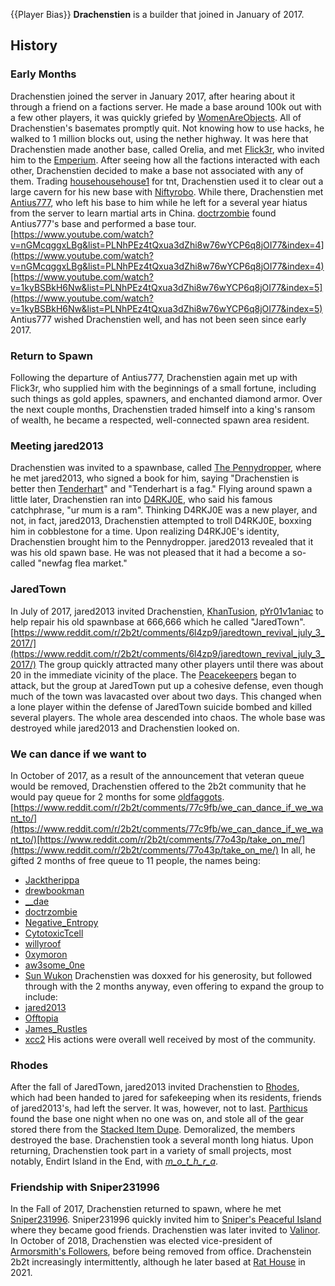 {{Player Bias}}
**Drachenstien** is a builder that joined in January of 2017.
## History
### Early Months
Drachenstien joined the server in January 2017, after hearing about it through a friend on a factions server. He made a base around 100k out with a few other players, it was quickly griefed by [WomenAreObjects](https://2b2t.miraheze.org/wiki/WomenAreObjects). All of Drachenstien's basemates promptly quit. Not knowing how to use hacks, he walked to 1 million blocks out, using the nether highway. It was here that Drachenstien made another base, called Orelia, and met [Flick3r](https://2b2t.miraheze.org/wiki/Flick3r), who invited him to the [Emperium](https://2b2t.miraheze.org/wiki/Emperium). After seeing how all the factions interacted with each other, Drachenstien decided to make a base not associated with any of them. Trading [househousehouse1](https://2b2t.miraheze.org/wiki/househousehouse1) for tnt, Drachenstien used it to clear out a large cavern for his new base with [Niftyrobo](https://2b2t.miraheze.org/wiki/Niftyrobo). While there, Drachenstien met [Antius777](https://2b2t.miraheze.org/wiki/Antius777), who left his base to him while he left for a several year hiatus from the server to learn martial arts in China. [doctrzombie](https://2b2t.miraheze.org/wiki/doctrzombie) found Antius777's base and performed a base tour.[https://www.youtube.com/watch?v=nGMcqggxLBg&list=PLNhPEz4tQxua3dZhi8w76wYCP6q8jOI77&index=4](https://www.youtube.com/watch?v=nGMcqggxLBg&list=PLNhPEz4tQxua3dZhi8w76wYCP6q8jOI77&index=4)[https://www.youtube.com/watch?v=1kyBSBkH6Nw&list=PLNhPEz4tQxua3dZhi8w76wYCP6q8jOI77&index=5](https://www.youtube.com/watch?v=1kyBSBkH6Nw&list=PLNhPEz4tQxua3dZhi8w76wYCP6q8jOI77&index=5) Antius777 wished Drachenstien well, and has not been seen since early 2017.

### Return to Spawn
Following the departure of Antius777, Drachenstien again met up with Flick3r, who supplied him with the beginnings of a small fortune, including such things as gold apples, spawners, and enchanted diamond armor. Over the next couple months, Drachenstien traded himself into a king's ransom of wealth, he became a respected, well-connected spawn area resident.

### Meeting jared2013
Drachenstien was invited to a spawnbase, called [The Pennydropper](https://2b2t.miraheze.org/wiki/The_Pennydropper), where he met jared2013, who signed a book for him, saying "Drachenstien is better then [Tenderhart](https://2b2t.miraheze.org/wiki/Tenderhart)" and "Tenderhart is a fag." Flying around spawn a little later, Drachenstien ran into [D4RKJ0E](https://2b2t.miraheze.org/wiki/D4RKJ0E), who said his famous catchphrase, "ur mum is a ram". Thinking D4RKJ0E was a new player, and not, in fact, jared2013, Drachenstien attempted to troll D4RKJ0E, boxxing him in cobblestone for a time. Upon realizing D4RKJ0E's identity, Drachenstien brought him to the Pennydropper. jared2013 revealed that it was his old spawn base. He was not pleased that it had a become a so-called "newfag flea market."

### JaredTown
In July of 2017, jared2013 invited Drachenstien, [KhanTusion](https://2b2t.miraheze.org/wiki/KhanTusion), [pYr01v1aniac](https://2b2t.miraheze.org/wiki/pYrO1v1aniac) to help repair his old spawnbase at 666,666 which he called "JaredTown".[https://www.reddit.com/r/2b2t/comments/6l4zp9/jaredtown_revival_july_3_2017/](https://www.reddit.com/r/2b2t/comments/6l4zp9/jaredtown_revival_july_3_2017/) The group quickly attracted many other players until there was about 20 in the immediate vicinity of the place. The [Peacekeepers](https://2b2t.miraheze.org/wiki/Peacekeepers) began to attack, but the group at JaredTown put up a cohesive defense, even though much of the town was lavacasted over about two days. This changed when a lone player within the defense of JaredTown suicide bombed and killed several players. The whole area descended into chaos. The whole base was destroyed while jared2013 and Drachenstien looked on.

### We can dance if we want to
In October of 2017, as a result of the announcement that veteran queue would be removed, Drachenstien offered to the 2b2t community that he would pay queue for 2 months for some [oldfaggots](https://2b2t.miraheze.org/wiki/oldfaggots).[https://www.reddit.com/r/2b2t/comments/77c9fb/we_can_dance_if_we_want_to/](https://www.reddit.com/r/2b2t/comments/77c9fb/we_can_dance_if_we_want_to/)[https://www.reddit.com/r/2b2t/comments/77o43p/take_on_me/](https://www.reddit.com/r/2b2t/comments/77o43p/take_on_me/) In all, he gifted 2 months of free queue to 11 people, the names being:

* [Jacktherippa](https://2b2t.miraheze.org/wiki/Jacktherippa)
* [drewbookman](https://2b2t.miraheze.org/wiki/drewbookman)
* [__dae](https://2b2t.miraheze.org/wiki/__dae)
* [doctrzombie](https://2b2t.miraheze.org/wiki/doctrzombie)
* [Negative_Entropy](https://2b2t.miraheze.org/wiki/Negative_Entropy)
* [CytotoxicTcell](https://2b2t.miraheze.org/wiki/CytotoxicTcell)
* [willyroof](https://2b2t.miraheze.org/wiki/willyroof)
* [0xymoron](https://2b2t.miraheze.org/wiki/0xymoron)
* [aw3some_0ne](https://2b2t.miraheze.org/wiki/aw3some_0ne)
* [Sun Wukon](https://2b2t.miraheze.org/wiki/Sun_Wukon)
Drachenstien was doxxed for his generosity, but followed through with the 2 months anyway, even offering to expand the group to include:
* [jared2013](https://2b2t.miraheze.org/wiki/jared2013)
* [Offtopia](https://2b2t.miraheze.org/wiki/Offtopia)
* [James_Rustles](https://2b2t.miraheze.org/wiki/James_Rustles)
* [xcc2](https://2b2t.miraheze.org/wiki/xcc2)
His actions were overall well received by most of the community.
### Rhodes
After the fall of JaredTown, jared2013 invited Drachenstien to [Rhodes](https://2b2t.miraheze.org/wiki/Rhodes), which had been handed to jared for safekeeping when its residents, friends of jared2013's, had left the server. It was, however, not to last. [Parthicus](https://2b2t.miraheze.org/wiki/Parthicus) found the base one night when no one was on, and stole all of the gear stored there from the [Stacked Item Dupe](https://2b2t.miraheze.org/wiki/Stacked_Item_Dupe). Demoralized, the members destroyed the base. Drachenstien took a several month long hiatus. Upon returning, Drachenstien took part in a variety of small projects, most notably, Endirt Island in the End, with [_m_o_t_h_r_a_](https://2b2t.miraheze.org/wiki/_m_o_t_h_r_a_).

### Friendship with Sniper231996
In the Fall of 2017, Drachenstien returned to spawn, where he met [Sniper231996](https://2b2t.miraheze.org/wiki/Sniper231996). Sniper231996 quickly invited him to [Sniper's Peaceful Island](https://2b2t.miraheze.org/wiki/Sniper%27s_Peaceful_Island) where they became good friends. Drachenstien was later invited to [Valinor](https://2b2t.miraheze.org/wiki/Valinor).  In October of 2018, Drachenstien was elected vice-president of [Armorsmith's Followers](https://2b2t.miraheze.org/wiki/Armorsmith%27s_Followers), before being removed from office.
Drachenstein 2b2t increasingly intermittently, although he later based at [Rat House](https://2b2t.miraheze.org/wiki/Rat_House) in 2021.